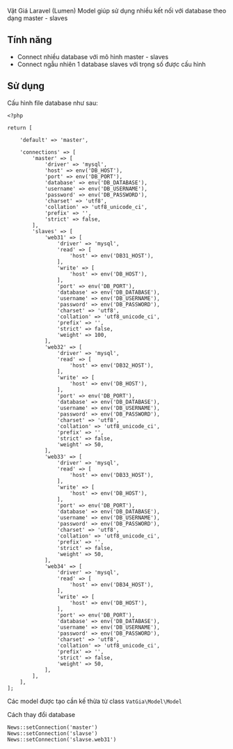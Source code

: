 Vật Giá Laravel (Lumen) Model giúp sử dụng nhiều kết nối với database theo dạng master - slaves


## Tính năng

- Connect nhiều database với mô hình master - slaves
- Connect ngẫu nhiên 1 database slaves với trọng số được cấu hình

## Sử dụng

Cấu hình file database như sau:

    
    <?php
    
    return [
    
        'default' => 'master',
    
        'connections' => [
            'master' => [
                'driver' => 'mysql',
                'host' => env('DB_HOST'),
                'port' => env('DB_PORT'),
                'database' => env('DB_DATABASE'),
                'username' => env('DB_USERNAME'),
                'password' => env('DB_PASSWORD'),
                'charset' => 'utf8',
                'collation' => 'utf8_unicode_ci',
                'prefix' => '',
                'strict' => false,
            ],
            'slaves' => [
                'web31' => [
                    'driver' => 'mysql',
                    'read' => [
                        'host' => env('DB31_HOST'),
                    ],
                    'write' => [
                        'host' => env('DB_HOST'),
                    ],
                    'port' => env('DB_PORT'),
                    'database' => env('DB_DATABASE'),
                    'username' => env('DB_USERNAME'),
                    'password' => env('DB_PASSWORD'),
                    'charset' => 'utf8',
                    'collation' => 'utf8_unicode_ci',
                    'prefix' => '',
                    'strict' => false,
                    'weight' => 100,
                ],
                'web32' => [
                    'driver' => 'mysql',
                    'read' => [
                        'host' => env('DB32_HOST'),
                    ],
                    'write' => [
                        'host' => env('DB_HOST'),
                    ],
                    'port' => env('DB_PORT'),
                    'database' => env('DB_DATABASE'),
                    'username' => env('DB_USERNAME'),
                    'password' => env('DB_PASSWORD'),
                    'charset' => 'utf8',
                    'collation' => 'utf8_unicode_ci',
                    'prefix' => '',
                    'strict' => false,
                    'weight' => 50,
                ],
                'web33' => [
                    'driver' => 'mysql',
                    'read' => [
                        'host' => env('DB33_HOST'),
                    ],
                    'write' => [
                        'host' => env('DB_HOST'),
                    ],
                    'port' => env('DB_PORT'),
                    'database' => env('DB_DATABASE'),
                    'username' => env('DB_USERNAME'),
                    'password' => env('DB_PASSWORD'),
                    'charset' => 'utf8',
                    'collation' => 'utf8_unicode_ci',
                    'prefix' => '',
                    'strict' => false,
                    'weight' => 50,
                ],
                'web34' => [
                    'driver' => 'mysql',
                    'read' => [
                        'host' => env('DB34_HOST'),
                    ],
                    'write' => [
                        'host' => env('DB_HOST'),
                    ],
                    'port' => env('DB_PORT'),
                    'database' => env('DB_DATABASE'),
                    'username' => env('DB_USERNAME'),
                    'password' => env('DB_PASSWORD'),
                    'charset' => 'utf8',
                    'collation' => 'utf8_unicode_ci',
                    'prefix' => '',
                    'strict' => false,
                    'weight' => 50,
                ],
            ],
        ],
    ];
    

Các model được tạo cần kế thừa từ class ```VatGia\Model\Model```

Cách thay đổi database

    News::setConnection('master')
    News::setConnection('slavse')
    News::setConnection('slavse.web31')